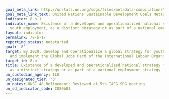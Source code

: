 ```yaml
---
goal_meta_link: http://unstats.un.org/sdgs/files/metadata-compilation/Metadata-Goal-8.pdf
goal_meta_link_text: United Nations Sustainable Development Goals Metadata (pdf 525kB)
indicator: 8.b.1
indicator_name: Existence of a developed and operationalized national strategy for
  youth employment, as a distinct strategy or as part of a national employment strategy
layout: indicator
permalink: /8-b-1/
reporting_status: notstarted
goal: '8'
target: By 2020, develop and operationalize a global strategy for youth employment
  and implement the Global Jobs Pact of the International Labour Organization
target_id: 8.b
title: Existence of a developed and operationalized national strategy for youth employment,
  as a distinct strategy or as part of a national employment strategy
un_custodian_agency: ILO
un_designated_tier: '3'
un_notes: UNSC 48 Refinement; Reviewed at 5th IAEG-SDG meeting
un_sd_indicator_code: C080b01
---
```

